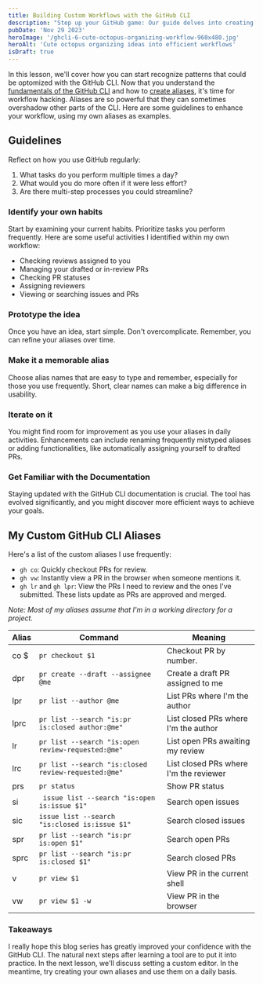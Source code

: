 ```yaml
---
title: Building Custom Workflows with the GitHub CLI
description: "Step up your GitHub game: Our guide delves into creating effective CLI aliases to simplify repetitive tasks, enhancing your workflow and saving time every day."
pubDate: 'Nov 29 2023'
heroImage: '/ghcli-6-cute-octopus-organizing-workflow-960x480.jpg'
heroAlt: 'Cute octopus organizing ideas into efficient workflows'
isDraft: true
---
```


In this lesson, we'll cover how you can start recognize patterns that could be optomized with the GitHub CLI. Now that you understand the [fundamentals of the GitHub CLI](/blog/ghcli-3-deconstructing-and-building-commands/) and how to [create aliases](/blog/ghcli-5-creating-and-managing-github-cli-aliases/), it's time for workflow hacking. Aliases are so powerful that they can sometimes overshadow other parts of the CLI. Here are some guidelines to enhance your workflow, using my own aliases as examples.

## Guidelines
Reflect on how you use GitHub regularly:

1. What tasks do you perform multiple times a day?
2. What would you do more often if it were less effort?
3. Are there multi-step processes you could streamline?

### Identify your own habits
Start by examining your current habits. Prioritize tasks you perform frequently. Here are some useful activities I identified within my own workflow:

- Checking reviews assigned to you
- Managing your drafted or in-review PRs
- Checking PR statuses
- Assigning reviewers
- Viewing or searching issues and PRs

### Prototype the idea
Once you have an idea, start simple. Don't overcomplicate. Remember, you can refine your aliases over time.

### Make it a memorable alias
Choose alias names that are easy to type and remember, especially for those you use frequently. Short, clear names can make a big difference in usability.

### Iterate on it
You might find room for improvement as you use your aliases in daily activities. Enhancements can include renaming frequently mistyped aliases or adding functionalities, like automatically assigning yourself to drafted PRs.

### Get Familiar with the Documentation
Staying updated with the GitHub CLI documentation is crucial. The tool has evolved significantly, and you might discover more efficient ways to achieve your goals.

## My Custom GitHub CLI Aliases
Here's a list of the custom aliases I use frequently:

- `gh co`: Quickly checkout PRs for review.
- `gh vw`: Instantly view a PR in the browser when someone mentions it.
- `gh lr` and `gh lpr`: View the PRs I need to review and the ones I've submitted. These lists update as PRs are approved and merged.

*Note: Most of my aliases assume that I'm in a working directory for a project.*

| Alias | Command | Meaning |
| ------- | ----- | ------- |
| co $ | `pr checkout $1` | Checkout PR by number. |
| dpr | `pr create --draft --assignee @me` | Create a draft PR assigned to me |
| lpr | `pr list --author @me` | List PRs where I'm the author |
| lprc | `pr list --search "is:pr is:closed author:@me"` | List closed PRs where I'm the author |
| lr | `pr list --search "is:open review-requested:@me"` | List open PRs awaiting my review |
| lrc | `pr list --search "is:closed review-requested:@me"` | List closed PRs where I'm the reviewer |
| prs | `pr status` | Show PR status
| si | ` issue list --search "is:open is:issue $1"` | Search open issues |
| sic | `issue list --search "is:closed is:issue $1"` | Search closed issues |
| spr | `pr list --search "is:pr is:open $1"` | Search open PRs |
| sprc | `pr list --search "is:pr is:closed $1"` | Search closed PRs |
| v | `pr view $1` | View PR in the current shell |
| vw | `pr view $1 -w` | View PR in the browser |

### Takeaways
I really hope this blog series has greatly improved your confidence with the GitHub CLI. The natural next steps after learning a tool are to put it into practice. In the next lesson, we'll discuss setting a custom editor. In the meantime, try creating your own aliases and use them on a daily basis.